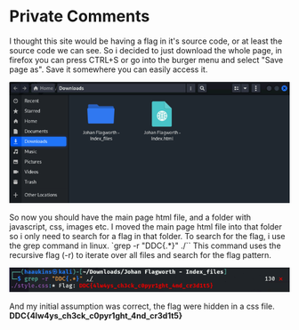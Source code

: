 # Private Comments

I thought this site would be having a flag in it's source code, or at least the source code we can see. So i decided to just download the whole page, in firefox you can press CTRL+S or go into the burger menu and select "Save page as". Save it somewhere you can easily access it.

![Step 1](./images/1_step.PNG)

So now you should have the main page html file, and a folder with javascript, css, images etc. I moved the main page html file into that folder so i only need to search for a flag in that folder. To search for the flag, i use the grep command in linux.
`grep -r "DDC{.*}" ./``
This command uses the recursive flag (-r) to iterate over all files and search for the flag pattern.

![Step 2](./images/2_step.PNG)

And my initial assumption was correct, the flag were hidden in a css file.
**DDC{4lw4ys_ch3ck_c0pyr1ght_4nd_cr3d1t5}**
